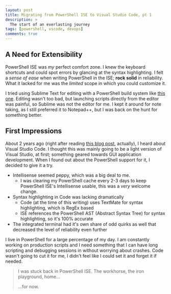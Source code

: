 ```yaml
---
layout: post
title: Migrating from PowerShell ISE to Visual Studio Code, pt 1
description: >
  The start of an everlasting journey
tags: [powershell, vscode, devops]
comments: true
---
```


## A Need for Extensibility

PowerShell ISE was _my_ perfect comfort zone. I knew the keyboard shortcuts and could spot errors by glancing at the syntax highlighting. I felt a _sense of ease_ when writing PowerShell in the ISE; **rock solid** in reliability. What it lacked for me was the _limited_ scope in which you could customize it.

I tried using Sublime Text for editing with a PowerShell build system like [this one](https://gist.github.com/joshearl/4518262). Editing wasn't too bad, but launching scripts directly from the editor was painful, so Sublime was not the editor for me. I kept it around for note taking, as I still preferred it to Notepad++, but I was back on the hunt for something better.

## First Impressions

About 2 years ago (right after reading [this blog post](https://blogs.msdn.microsoft.com/powershell/2015/11/16/announcing-powershell-language-support-for-visual-studio-code-and-more/), actually), I heard about Visual Studio Code. I thought this was mainly going to be a light version of Visual Studio, at first; something geared towards GUI application development. When I found out about the PowerShell support for it, I decided to give it a try.
* Intellisense seemed peppy, which was a big deal to me. 
  * I was clearing my PowerShell cache every 2-3 days to keep PowerShell ISE's Intellisense usable, this was a _very_ welcome change.
* Syntax highlighting in Code was lacking dramatically
  * Code (at the time of this writing) uses TextMate for syntax highlighting, which is RegEx based
  * ISE references the PowerShell AST (Abstract Syntax Tree) for syntax highlighting, so it's 100% accurate
* The integrated terminal had it's own share of odd quirks as well that decreased the level of reliability even further

I live in PowerShell for a large percentage of my day. I am constantly working on production scripts and I need something that I can have long scripting and debugging sessions in without worrying about crashes. Code wasn't going to cut it for me, I didn't feel like I could set it and forget it if needed.

> I was stuck back in PowerShell ISE. The workhorse, the iron playground, home...
>
> ...for now.